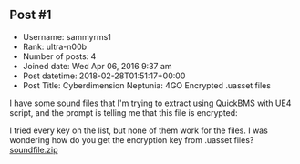 ## Post #1
- Username: sammyrms1
- Rank: ultra-n00b
- Number of posts: 4
- Joined date: Wed Apr 06, 2016 9:37 am
- Post datetime: 2018-02-28T01:51:17+00:00
- Post Title: Cyberdimension Neptunia: 4GO Encrypted .uasset files

I have some sound files that I'm trying to extract using QuickBMS with UE4 script, and the prompt is telling me that this file is encrypted:


I tried every key on the list, but none of them work for the files.
I was wondering how do you get the encryption key from .uasset files?
[soundfile.zip](https://xentaxbackup.github.io/file/13966_soundfile.zip)
